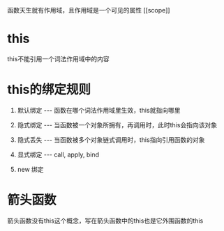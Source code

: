 函数天生就有作用域，且作用域是一个可见的属性 [[scope]]


# this 
this不能引用一个词法作用域中的内容

# this的绑定规则
1. 默认绑定 --- 函数在哪个词法作用域里生效，this就指向哪里

2. 隐式绑定 --- 当函数被一个对象所拥有，再调用时，此时this会指向该对象

3. 隐式丢失 --- 当函数被多个对象链式调用时，this指向引用函数的对象

4. 显式绑定 --- call, apply, bind


5. new 绑定

# 箭头函数
箭头函数没有this这个概念，写在箭头函数中的this也是它外围函数的this
